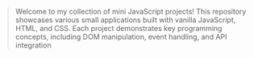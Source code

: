 >Welcome to my collection of mini JavaScript projects! This repository showcases various small applications built with vanilla JavaScript, HTML, and CSS. Each project demonstrates key programming concepts, including DOM manipulation, event handling, and API integration
